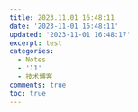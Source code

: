```yaml
---
title: 2023.11.01 16:48:11
date: '2023-11-01 16:48:11'
updated: '2023-11-01 16:48:17'
excerpt: test
categories:
  - Notes
  - '11'
  - 技术博客
comments: true
toc: true
---
```




‍
